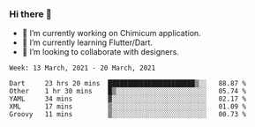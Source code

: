### Hi there 👋

<!--
**devcat37/devcat37** is a ✨ _special_ ✨ repository because its `README.md` (this file) appears on your GitHub profile.-->


- 🔭 I’m currently working on Chimicum application.
- 🌱 I’m currently learning Flutter/Dart.
- 👯 I’m looking to collaborate with designers.
<!-- - 🤔 I’m looking for help with ... -->

<!--START_SECTION:waka-->
```text
Week: 13 March, 2021 - 20 March, 2021

Dart     23 hrs 20 mins  ██████████████████████▒░░   88.87 % 
Other    1 hr 30 mins    █▒░░░░░░░░░░░░░░░░░░░░░░░   05.74 % 
YAML     34 mins         ▓░░░░░░░░░░░░░░░░░░░░░░░░   02.17 % 
XML      17 mins         ▒░░░░░░░░░░░░░░░░░░░░░░░░   01.09 % 
Groovy   11 mins         ▒░░░░░░░░░░░░░░░░░░░░░░░░   00.73 % 
```
<!--END_SECTION:waka-->
